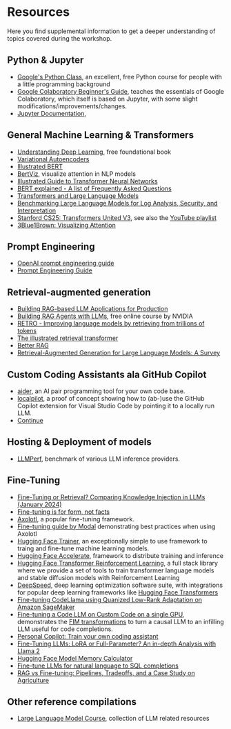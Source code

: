 # Resources

Here you find supplemental information to get a deeper understanding of topics covered during the workshop.

## Python & Jupyter

- [Google's Python Class](https://developers.google.com/edu/python), an excellent, free Python course for people with a little programming background
- [Google Colaboratory Beginner's Guide](https://reybahl.medium.com/beginners-guide-to-google-colaboratory-e13805a2a1c6), teaches the essentials of Google Colaboratory, which itself is based on Jupyter, with some slight modifications/improvements/changes.
- [Jupyter Documentation](https://docs.jupyter.org/en/latest/index.html),

## General Machine Learning & Transformers

- [Understanding Deep Learning](https://udlbook.github.io/udlbook/), free foundational book
- [Variational Autoencoders](https://youtu.be/9zKuYvjFFS8?si=7golMS_YgdwWRe4y)
- [Illustrated BERT](https://jalammar.github.io/illustrated-bert/)
- [BertViz](https://github.com/jessevig/bertviz), visualize attention in NLP models
- [Illustrated Guide to Transformer Neural Networks](https://www.youtube.com/watch?v=4Bdc55j80l8)
- [BERT explained - A list of Frequently Asked Questions](https://yashuseth.wordpress.com/2019/06/12/bert-explained-faqs-understand-bert-working/)
- [Transformers and Large Language Models](https://web.stanford.edu/~jurafsky/slp3/10.pdf)
- [Benchmarking Large Language Models for Log Analysis, Security, and Interpretation](https://arxiv.org/pdf/2311.14519v1.pdf)
- [Stanford CS25: Transformers United V3](https://web.stanford.edu/class/cs25/), see also the [YouTube playlist](https://www.youtube.com/playlist?list=PLoROMvodv4rNiJRchCzutFw5ItR_Z27CM)
- [3Blue1Brown: Visualizing Attention](https://www.3blue1brown.com/lessons/attention)

## Prompt Engineering

- [OpenAI prompt engineering guide](https://platform.openai.com/docs/guides/prompt-engineering)
- [Prompt Engineering Guide](https://www.promptingguide.ai/)

## Retrieval-augmented generation

- [Building RAG-based LLM Applications for Production](https://www.anyscale.com/blog/a-comprehensive-guide-for-building-rag-based-llm-applications-part-1)
- [Building RAG Agents with LLMs](https://resources.nvidia.com/en-us-generative-ai-chatbot-workflow/building-rag-agents-with-llms-dli-course), free online course by NVIDIA
- [RETRO - Improving language models by retrieving from trillions of tokens](https://arxiv.org/abs/2112.04426)
- [The illustrated retrieval transformer](https://jalammar.github.io/illustrated-retrieval-transformer/)
- [Better RAG](https://huggingface.co/blog/hrishioa/retrieval-augmented-generation-1-basics)
- [Retrieval-Augmented Generation for Large Language Models: A Survey](https://arxiv.org/abs/2312.10997)

## Custom Coding Assistants ala GitHub Copilot

- [aider](https://aider.chat/), an AI pair programming tool for your own code base.
- [localpilot](https://github.com/danielgross/localpilot/tree/main), a proof of concept showing how to (ab-)use the GitHub Copilot extension for Visual Studio Code by pointing it to a locally run LLM.
- [Continue](https://github.com/continuedev/continue)

## Hosting & Deployment of models

- [LLMPerf](https://github.com/ray-project/llmperf-leaderboard?tab=readme-ov-file), benchmark of various LLM inference providers.

## Fine-Tuning

- [Fine-Tuning or Retrieval? Comparing Knowledge Injection in LLMs (January 2024)](https://arxiv.org/abs/2312.05934)
- [Fine-tuning is for form, not facts](https://www.anyscale.com/blog/fine-tuning-is-for-form-not-facts)
- [Axolotl](https://github.com/OpenAccess-AI-Collective/axolotl), a popular fine-tuning framework.
- [Fine-tuning guide by Modal](https://github.com/modal-labs/llm-finetuning) demonstrating best practices when using Axolotl
- [Hugging Face Trainer](https://huggingface.co/docs/transformers/main_classes/trainer), an exceptionally simple to use framework to traing and fine-tune machine learning models.
- [Hugging Face Accelerate](https://huggingface.co/docs/accelerate/en/index), framework to distribute training and inference
- [Hugging Face Transformer Reinforcement Learning](https://github.com/huggingface/trl), a full stack library where we provide a set of tools to train transformer language models and stable diffusion models with Reinforcement Learning
- [DeepSpeed](https://github.com/microsoft/DeepSpeed), deep learning optimization software suite, with integrations for popular deep learning frameworks like [Hugging Face Transformers](https://huggingface.co/docs/transformers/main/main_classes/deepspeed)
- [Fine-tuning CodeLlama using Quanized Low-Rank Adaptation on Amazon SageMaker](https://medium.com/@philippkai/natural-language-to-sql-fine-tuning-codellama-with-amazon-sagemaker-part-1-3e1eb0fd1b11)
- [Fine-tuning a Code LLM on Custom Code on a single GPU](https://huggingface.co/learn/cookbook/fine_tuning_code_llm_on_single_gpu), demonstrates the [FIM transformations](https://arxiv.org/pdf/2207.14255.pdf) to turn a causal LLM to an infilling LLM useful for code completions.
- [Personal Copilot: Train your own coding assistant](https://huggingface.co/blog/personal-copilot)
- [Fine-Tuning LLMs: LoRA or Full-Parameter? An in-depth Analysis with Llama 2](https://www.anyscale.com/blog/fine-tuning-llms-lora-or-full-parameter-an-in-depth-analysis-with-llama-2)
- [Hugging Face Model Memory Calculator](https://huggingface.co/spaces/hf-accelerate/model-memory-usage)
- [Fine-tune LLMs for natural language to SQL completions](https://www.philschmid.de/fine-tune-llms-in-2024-with-trl)
- [RAG vs Fine-tuning: Pipelines, Tradeoffs, and a Case Study on Agriculture](https://arxiv.org/abs/2401.08406)

## Other reference compilations

- [Large Language Model Course](https://github.com/mlabonne/llm-course), collection of LLM related resources
